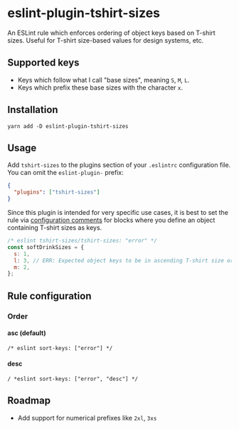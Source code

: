 # eslint-plugin-tshirt-sizes

An ESLint rule which enforces ordering of object keys based on T-shirt sizes. Useful for T-shirt size-based values for design systems, etc.

## Supported keys

- Keys which follow what I call "base sizes", meaning `S`, `M`, `L`.
- Keys which prefix these base sizes with the character `x`.

## Installation

`yarn add -D eslint-plugin-tshirt-sizes`

## Usage

Add `tshirt-sizes` to the plugins section of your `.eslintrc` configuration file. You can omit the `eslint-plugin-` prefix:

```json
{
  "plugins": ["tshirt-sizes"]
}
```

Since this plugin is intended for very specific use cases, it is best to set the rule via [configuration comments](https://eslint.org/docs/user-guide/configuring/rules#using-configuration-comments) for blocks where you define an object containing T-shirt sizes as keys.

```js
/* eslint tshirt-sizes/tshirt-sizes: "error" */
const softDrinkSizes = {
  s: 1,
  l: 3, // ERR: Expected object keys to be in ascending T-shirt size order. 'l' should be before 'm'.
  m: 2,
};
```

## Rule configuration

### Order

#### asc (default)

`/* eslint sort-keys: ["error"] */`

#### desc

`/ *eslint sort-keys: ["error", "desc"] */`

## Roadmap

- Add support for numerical prefixes like `2xl`, `3xs`
